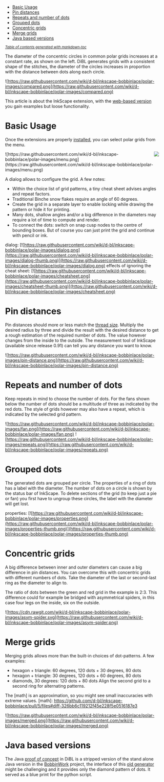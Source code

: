 - [Basic Usage](#basic-usage)
- [Pin distances](#pin-distances)
- [Repeats and number of dots](#repeats-and-number-of-dots)
- [Grouped dots](#grouped-dots)
- [Concentric grids](#concentric-grids)
- [Merge grids](#merge-grids)
- [Java based versions](#java-based-versions)

<sup><i><a href='http://ecotrust-canada.github.io/markdown-toc/'>Table of contents generated with markdown-toc</a></i></sup>

The diameter of the concentric circles in common polar grids increases at a constant rate, as shown on the left.
DiBL generates grids with a consistent shape of the stitches, 
the diameter of the circles increases in proportion with the distance between dots along each circle.

![https://raw.githubusercontent.com/wiki/d-bl/inkscape-bobbinlace/polar-images/compared.png](https://raw.githubusercontent.com/wiki/d-bl/inkscape-bobbinlace/polar-images/compared.png)

This article is about the InkScape extension, 
with the [web-based version](https://d-bl.github.io/polar-grids/) you gain examples but loose functionality.



# Basic Usage
Once the extensions are properly [installed], you can select polar grids from the menu.

[installed]: https://github.com/d-bl/inkscape-bobbinlace/wiki

<img align="right" src="https://raw.githubusercontent.com/wiki/d-bl/inkscape-bobbinlace/polar-images/snap.png"/>
![https://raw.githubusercontent.com/wiki/d-bl/inkscape-bobbinlace/polar-images/menu.png](https://raw.githubusercontent.com/wiki/d-bl/inkscape-bobbinlace/polar-images/menu.png)

A dialog allows to configure the grid. A few notes:
* Within the choice list of grid patterns, a tiny cheat sheet advises angles and repeat factors.
* Traditional Binche snow flakes require an angle of 60 degrees.
* Create the grid in a separate layer to enable locking while drawing the pattern or hide it for printing.
* Many dots, shallow angles and/or a big difference in the diameters
  may require a lot of time to compute and render. 
* To connect the dots: switch on snap cusp nodes to the centre of bounding boxes.
  But of course you can just print the grid and continue with pencil or ink.

dialog: [![https://raw.githubusercontent.com/wiki/d-bl/inkscape-bobbinlace/polar-images/dialog.png](https://raw.githubusercontent.com/wiki/d-bl/inkscape-bobbinlace/polar-images/dialog-thumb.png)](https://raw.githubusercontent.com/wiki/d-bl/inkscape-bobbinlace/polar-images/dialog.png)
effects of ignoring the cheat sheet: [![https://raw.githubusercontent.com/wiki/d-bl/inkscape-bobbinlace/polar-images/cheatsheet.png](https://raw.githubusercontent.com/wiki/d-bl/inkscape-bobbinlace/polar-images/cheatsheet-thumb.png)](https://raw.githubusercontent.com/wiki/d-bl/inkscape-bobbinlace/polar-images/cheatsheet.png)


# Pin distances

Pin distances should more or less match the [thread size].
Multiply the desired radius by three and divide the result with the desired distance
to get a rough estimation of the required number of dots.
The value however changes from the inside to the outside.
The measurement tool of InkScape (available since release 0.91) can tell you any distance you want to know.

![https://raw.githubusercontent.com/wiki/d-bl/inkscape-bobbinlace/polar-images/pin-distance.png](https://raw.githubusercontent.com/wiki/d-bl/inkscape-bobbinlace/polar-images/pin-distance.png)

[thread size]: http://bobbin-lace.wikispaces.com/Thread+width+and+pattern+size


# Repeats and number of dots

Keep repeats in mind to choose the number of dots. 
For the fans shown below the number of dots should be a multitude of three as indicated by the red dots.
The style of grids however may also have a repeat, which is indicated by the selected grid pattern.

![https://raw.githubusercontent.com/wiki/d-bl/inkscape-bobbinlace/polar-images/fan.png](https://raw.githubusercontent.com/wiki/d-bl/inkscape-bobbinlace/polar-images/fan.png)
![https://raw.githubusercontent.com/wiki/d-bl/inkscape-bobbinlace/polar-images/repeats.png](https://raw.githubusercontent.com/wiki/d-bl/inkscape-bobbinlace/polar-images/repeats.png)


# Grouped dots

The generated dots are grouped per circle.
The properties of a ring of dots has a label with the diameter.
The number of dots on a circle is shown by the status bar of InkScape.
To delete sections of the grid (to keep just a pie or fan)
you first have to ungroup these circles,
the label with the diameter will get lost.

properties: [![https://raw.githubusercontent.com/wiki/d-bl/inkscape-bobbinlace/polar-images/properties.png](https://raw.githubusercontent.com/wiki/d-bl/inkscape-bobbinlace/polar-images/properties-thumb.png)](https://raw.githubusercontent.com/wiki/d-bl/inkscape-bobbinlace/polar-images/properties-thumb.png)


# Concentric grids

A big difference between inner and outer diameters can cause a big difference in pin distances.
You can overcome this with concentric grids with different numbers of dots.
Take the diameter of the last or second-last ring as the diameter to align to.

The ratio of dots between the green and red grid in the example is 2:3.
This difference could for example be bridged with asymmetrical spiders,
in this case four legs on the inside, six on the outside.

![https://cdn.rawgit.com/wiki/d-bl/inkscape-bobbinlace/polar-images/asym-spider.svg](https://raw.githubusercontent.com/wiki/d-bl/inkscape-bobbinlace/polar-images/asym-spider.png)


# Merge grids

Merging grids allows more than the built-in choices of dot-patterns. A few examples:
* hexagon + triangle: 60 degrees, 120 dots + 30 degrees, 80 dots
* hexagon + triangle: 30 degrees, 120 dots + 60 degrees, 80 dots
* diamonds, 30 degrees: 120 dots + 80 dots
Align the second grid to a second ring for alternating patterns.

The [math] is an approximation, so you might see small inaccuracies with extreme values.
[math]: https://github.com/d-bl/inkscape-bobbinlace/pull/5/files#diff-326bb6c119212f45e228f5e0516187e3

![https://raw.githubusercontent.com/wiki/d-bl/inkscape-bobbinlace/polar-images/merged.png](https://raw.githubusercontent.com/wiki/d-bl/inkscape-bobbinlace/polar-images/merged.png)


# Java based versions

The Java [proof of concept] in DiBL is a stripped version of the stand alone Java version
in the [BobbinWork] project, the interface of this [old generator] might be challenging
and it provides only the diamond pattern of dots. It served as a blue print for the python script.

[proof of concept]: https://github.com/d-bl/inkscape-bobbinlace/tree/5d5dc36e50ccc6468b62d358381cda1cda64ad6b/standalone/grids/dibl-polar
[BobbinWork]: https://github.com/jo-pol/bobbinwork
[old generator]: https://storage.googleapis.com/google-code-archive-downloads/v1/code.google.com/bobbinwork/bwpGrid-rel-2.0.115.jar
